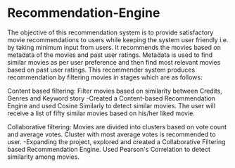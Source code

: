 # Recommendation-Engine

The objective of this recommendation system is to provide satisfactory movie recommendations to users while keeping the system user friendly i.e. by taking minimum input from users. It recommends the movies based on metadata of the movies and past user ratings. Metadata is used to find similar movies as per user preference and then find most relevant movies based on past user ratings. This recommender system produces recommendation by filtering movies in  stages which are as follows:

Content based filtering: Filter movies based on similarity between Credits, Genres and Keyword story
-Created a Content-based Recommendation Engine and used Cosine Similarly to detect similar 
movies. The user will receive a list of fifty similar movies based on his/her liked movie.


Collaborative filtering: Movies are divided into clusters based on vote count and average votes. Cluster with most average votes is recommended to user.
-Expanding the project, explored and created a Collaborative Filtering based Recommendation Engine. Used Pearson's Correlation to detect similarity among movies.
